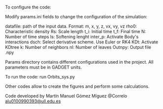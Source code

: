 To configure the code:

Modify params.ini fields to change the configuration of the simulation:

datafile: path of the input data. Format: m, x, y, z, vx, vy, vz 
rho0:    Characteristic density 
Rs:      Scale length
t_i:     Initial time
t_f:     Final time
N:       Number of time steps
ls:      Softening lenght 
inter_p: Activate Body's interactions
dsch:    Select derivative scheme. Use Euler or RK4
KDt:     Activate KDtree
k:       Number of neighbors
nl:      Number of leaves
Outnpy:  Output file .npy

Params directory contains different configurations used in the project. All parameters must be in GADGET units.

To run the code: run Orbits_sys.py

Other codes allow to create the figures and perform some calculations.

Code developed by Martín Manuel Gómez Míguez @Correlo alu0100990393@ull.edu.es
